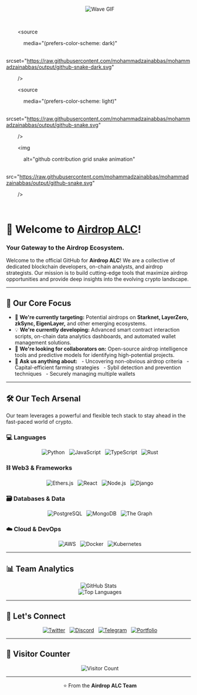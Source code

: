 <p align="center">
  <img src="https://media.giphy.com/media/jQpJvEKfN6DFcmIrXj/giphy.gif" alt="Wave GIF" />
</p>

<p align="center">

    <picture>

        <source

            media="(prefers-color-scheme: dark)"

            srcset="https://raw.githubusercontent.com/mohammadzainabbas/mohammadzainabbas/output/github-snake-dark.svg"

        />

        <source

            media="(prefers-color-scheme: light)"

            srcset="https://raw.githubusercontent.com/mohammadzainabbas/mohammadzainabbas/output/github-snake.svg"

        />

        <img

            alt="github contribution grid snake animation"

            src="https://raw.githubusercontent.com/mohammadzainabbas/mohammadzainabbas/output/github-snake.svg"

        />

    </picture>

</p>

# 🚀 Welcome to [Airdrop ALC](https://github.com/airdropalc)!

### Your Gateway to the Airdrop Ecosystem.

Welcome to the official GitHub for **Airdrop ALC**! We are a collective of dedicated blockchain developers, on-chain analysts, and airdrop strategists. Our mission is to build cutting-edge tools that maximize airdrop opportunities and provide deep insights into the evolving crypto landscape.

---

## 🎯 Our Core Focus

- 🔭 **We're currently targeting:** Potential airdrops on **Starknet, LayerZero, zkSync, EigenLayer,** and other emerging ecosystems.
- 💡 **We're currently developing:** Advanced smart contract interaction scripts, on-chain data analytics dashboards, and automated wallet management solutions.
- 🤝 **We're looking for collaborators on:** Open-source airdrop intelligence tools and predictive models for identifying high-potential projects.
- 💬 **Ask us anything about:**
  - Uncovering non-obvious airdrop criteria
  - Capital-efficient farming strategies
  - Sybil detection and prevention techniques
  - Securely managing multiple wallets

---

## 🛠️ Our Tech Arsenal

Our team leverages a powerful and flexible tech stack to stay ahead in the fast-paced world of crypto.

### 💻 Languages
<p align="center">
  <img src="https://img.shields.io/badge/Python-3776AB?style=for-the-badge&logo=python&logoColor=white" alt="Python"/>
  <img src="https://img.shields.io/badge/JavaScript-F7DF1E?style=for-the-badge&logo=javascript&logoColor=black" alt="JavaScript"/>
  <img src="https://img.shields.io/badge/TypeScript-3178C6?style=for-the-badge&logo=typescript&logoColor=white" alt="TypeScript"/>
  <img src="https://img.shields.io/badge/Rust-000000?style=for-the-badge&logo=rust&logoColor=white" alt="Rust"/>
</p>

### ⛓️ Web3 & Frameworks
<p align="center">
  <img src="https://img.shields.io/badge/Ethers.js-2C2C2C?style=for-the-badge&logo=ethereum&logoColor=white" alt="Ethers.js"/>
  <img src="https://img.shields.io/badge/React-61DAFB?style=for-the-badge&logo=react&logoColor=black" alt="React"/>
  <img src="https://img.shields.io/badge/Node.js-339933?style=for-the-badge&logo=node.js&logoColor=white" alt="Node.js"/>
  <img src="https://img.shields.io/badge/Django-092E20?style=for-the-badge&logo=django&logoColor=white" alt="Django"/>
</p>

### 🗃️ Databases & Data
<p align="center">
  <img src="https://img.shields.io/badge/PostgreSQL-4169E1?style=for-the-badge&logo=postgresql&logoColor=white" alt="PostgreSQL"/>
  <img src="https://img.shields.io/badge/MongoDB-47A248?style=for-the-badge&logo=mongodb&logoColor=white" alt="MongoDB"/>
  <img src="https://img.shields.io/badge/The%20Graph-6f4cff?style=for-the-badge&logo=thegraph&logoColor=white" alt="The Graph"/>
</p>

### ☁️ Cloud & DevOps
<p align="center">
  <img src="https://img.shields.io/badge/AWS-232F3E?style=for-the-badge&logo=amazon-aws&logoColor=white" alt="AWS"/>
  <img src="https://img.shields.io/badge/Docker-2496ED?style=for-the-badge&logo=docker&logoColor=white" alt="Docker"/>
  <img src="https://img.shields.io/badge/Kubernetes-326CE5?style=for-the-badge&logo=kubernetes&logoColor=white" alt="Kubernetes"/>
</p>

---

## 📊 Team Analytics

<p align="center">
  <img src="https://github-readme-stats.vercel.app/api?username=airdropalc&show_icons=true&theme=tokyonight&count_private=true&include_all_commits=true" alt="GitHub Stats"/>
  <br/>
  <img src="https://github-readme-stats.vercel.app/api/top-langs/?username=airdropalc&layout=compact&theme=tokyonight" alt="Top Languages"/>
</p>

---

## 🔗 Let's Connect

<p align="center">
  <a href="https://github.com/airdropalc"><img src="https://img.shields.io/badge/Twitter-1DA1F2?style=for-the-badge&logo=twitter&logoColor=white" alt="Twitter"/></a>
  <a href="https://github.com/airdropalc"><img src="https://img.shields.io/badge/Discord-5865F2?style=for-the-badge&logo=discord&logoColor=white" alt="Discord"/></a>
  <a href="t.me/airdropalc"><img src="https://img.shields.io/badge/Telegram-26A5E4?style=for-the-badge&logo=telegram&logoColor=white" alt="Telegram"/></a>
  <a href="https://github.com/airdropalc"><img src="https://img.shields.io/badge/Website-FF5722?style=for-the-badge&logo=google-chrome&logoColor=white" alt="Portfolio"/></a>
</p>

---

## 👀 Visitor Counter

<p align="center">
  <img src="https://komarev.com/ghpvc/?username=airdropalc&color=blue&style=flat-square" alt="Visitor Count"/>
</p>

---

<p align="center">
  ⭐️ From the <strong>Airdrop ALC Team</strong>
</p>
